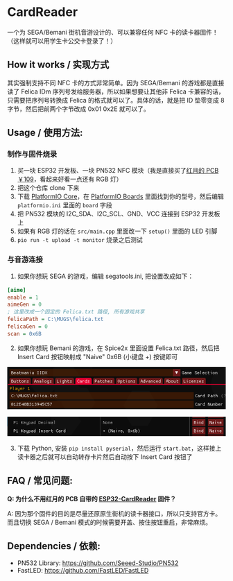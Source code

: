 # CardReader

一个为 SEGA/Bemani 街机音游设计的、可以兼容任何 NFC 卡的读卡器固件！（这样就可以用学生卡公交卡登录了！）

## How it works / 实现方式

其实强制支持不同 NFC 卡的方式非常简单。因为 SEGA/Bemani 的游戏都是直接读了 Felica IDm 序列号发给服务器，所以如果想要让其他非 Felica 卡兼容的话，只需要把序列号转换成 Felica 的格式就可以了。具体的话，就是把 ID 垫零变成 8 字节，然后把前两个字节改成 0x01 0x2E 就可以了。

## Usage / 使用方法:

### 制作与固件烧录

1. 买一块 ESP32 开发板、一块 PN532 NFC 模块（我是直接买了[红月的 PCB ￥109](https://m.tb.cn/h.5RS0tuc?tk=jL1vW2UxDH3)，看起来好看一点还有 RGB 灯）
2. 把这个仓库 clone 下来
3. 下载 [PlatformIO Core](https://platformio.org/)，在 [PlatformIO Boards](https://docs.platformio.org/en/latest/boards/espressif32) 里面找到你的型号，然后编辑 `platformio.ini` 里面的 `board` 字段
4. 把 PN532 模块的 I2C_SDA、I2C_SCL、GND、VCC 连接到 ESP32 开发板上
5. 如果有 RGB 灯的话在 `src/main.cpp` 里面改一下 `setup()` 里面的 LED 引脚
6. `pio run -t upload -t monitor` 烧录之后测试

### 与音游连接

1. 如果你想玩 SEGA 的游戏，编辑 segatools.ini, 把设置改成如下：

```ini
[aime]
enable = 1
aimeGen = 0
; 这里改成一个固定的 Felica.txt 路径, 所有游戏共享
felicaPath = C:\MUGS\felica.txt
felicaGen = 0
scan = 0x6B
```

2. 如果你想玩 Bemani 的游戏，在 Spice2x 里面设置 Felica.txt 路径，然后把 Insert Card 按钮映射成 "Naive" 0x6B (小键盘 +) 按键即可

![](docs/image_2023-11-25_13-12-38.png)

![](docs/image_2023-11-25_13-13-23.png)

3. 下载 Python, 安装 `pip install pyserial`，然后运行 `start.bat`，这样接上读卡器之后就可以自动转存卡片然后自动按下 Insert Card 按钮了
   
## FAQ / 常见问题:

**Q: 为什么不用红月的 PCB 自带的 [ESP32-CardReader](https://github.com/Sucareto/ESP32-CardReader) 固件？**

A: 因为那个固件的目的是尽量还原原生街机的读卡器接口，所以只支持官方卡。而且切换 SEGA / Bemani 模式的时候需要开盖、按住按钮重启，非常麻烦。

## Dependencies / 依赖:

* PN532 Library: https://github.com/Seeed-Studio/PN532
* FastLED: https://github.com/FastLED/FastLED
